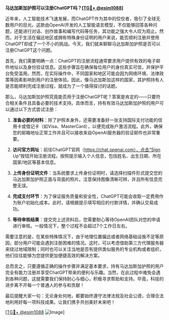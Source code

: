 **马达加斯加护照可以注册ChatGPT吗？[[TG💪+ @esim1088](https://t.me/s/esim1088)]**

近年来，人工智能技术飞速发展，而ChatGPT作为其中的佼佼者，吸引了全球无数用户的目光。这款由OpenAI开发的人工智能语言模型，不仅能够回答各种问题，还能进行对话、创作故事和编写代码等任务，其功能之强大令人叹为观止。然而，对于生活在偏远地区或拥有特殊身份证明的用户来说，能否顺利注册并使用ChatGPT却成了一个不小的挑战。今天，我们就来聊聊马达加斯加护照是否可以注册ChatGPT这个问题。

首先，我们需要明确一点：ChatGPT的注册流程通常要求用户提供有效的电子邮件地址以及身份验证信息。这些步骤旨在确保每位用户的身份真实可信，并保护平台免受滥用。然而，在实际操作中，不同国家和地区可能会因为网络环境、法律政策等因素影响到用户的注册体验。因此，像马达加斯加这样的国家，其护照持有人是否能顺利完成注册过程，就成为了一个值得探讨的话题。

那么，马达加斯加护照究竟能否用于注册ChatGPT呢？答案是肯定的——只要符合相关条件且具备必要的技术支持。具体而言，持有有效马达加斯加护照的用户可以通过以下方式尝试注册：

1. **准备必要的材料**：除了护照本身外，还需要准备好一张支持国际支付功能的信用卡或借记卡（如Visa、MasterCard），以便完成账户激活流程。此外，确保您的邮箱地址正常工作并且可以接收来自OpenAI服务器的验证邮件也非常重要。

2. **访问官方网址**：前往ChatGPT官网（https://chat.openai.com），点击“Sign Up”按钮开始注册流程。按照提示输入个人信息，包括姓名、出生日期、所在国家/地区等基本信息。

3. **上传身份证明文件**：当系统要求上传身份证明时，请选择扫描件形式提交您的马达加斯加护照正面与背面的照片。注意保持图像清晰可辨，并且所有信息完整无误。

4. **完成支付环节**：为了保证服务质量和安全性，ChatGPT可能会收取一定费用作为账户初始化成本。此时，请根据提示填写相应的付款详情，并确认交易成功。

5. **等待审核结果**：提交完上述资料后，您需要耐心等待OpenAI团队对您的申请进行审核。一般情况下，整个过程不会超过7个工作日左右。

需要注意的是，在某些特殊情况下，由于地理位置偏远或者网络基础设施不足等原因，部分用户可能会遇到注册困难的情况。这时，可以考虑借助第三方代理服务器来绕过地域限制；同时也可以关注当地是否有提供类似服务的专业机构或者组织，他们往往能够为您提供更加便捷高效的解决方案。

总而言之，只要遵循正确的操作步骤并满足基本要求，持有马达加斯加护照的用户完全有能力注册并享受ChatGPT带来的便利与乐趣。当然，在此过程中难免会遇到各种问题，这就需要我们保持耐心与细心，积极寻求帮助和支持。毕竟，科技的进步离不开每一个普通人的参与和贡献！

最后提醒大家一句：无论身处何地，都要始终遵守法律法规及社会公德，合理合法地利用好每一项科技成果。让我们携手共创美好未来吧！

[[TG💪+ @esim1088](https://t.me/s/esim1088) ![Image](https://i.postimg.cc/4NQfJmqS/Snipaste-2025-05-13-00-14-12.png)]